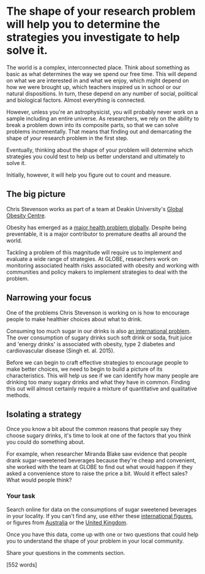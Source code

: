 # The shape of your research problem will help you to determine the strategies you investigate to help solve it.

The world is a complex, interconnected place.  Think about something as basic as what determines the way we spend our free time.  This will depend on what we are interested in and what we enjoy, which might depend on how we were brought up, which teachers inspired us in school or our natural dispositions.  In turn, these depend on any number of social, political and biological factors.   Almost everything is connected.

However, unless you're an astrophysicist, you will probably never work on a sample including an entire universe. As researchers, we rely on the ability to break a problem down into its composite parts, so that we can solve problems incrementally.  That means that finding out and demarcating the shape of _your_ research problem in the first step.

Eventually, thinking about the shape of your problem will determine which strategies you could test to help us better understand and ultimately to solve it. 

Initially, however, it will help you figure out to count and measure.

## The big picture

Chris Stevenson works as part of a team at Deakin University's [Global Obesity Centre](http://www.deakin.edu.au/cphr/our-research/global-obesity-centre).  

Obesity has emerged as a [major health problem globally](http://www.who.int/mediacentre/factsheets/fs311/en/).  Despite being preventable, it is a major contributor to premature deaths all around the world.

Tackling a problem of this magnitude will require us to implement and evaluate a wide range of strategies.  At GLOBE, researchers work on monitoring associated health risks associated with obesity and working with communities and policy makers to implement strategies to deal with the problem.

## Narrowing your focus

One of the problems Chris Stevenson is working on is how to encourage people to make healthier choices about what to drink.

Consuming too much sugar in our drinks is also [an international problem](http://journals.plos.org/plosone/article?id=10.1371/journal.pone.0124845). The over consumption of sugary drinks such soft drink or soda, fruit juice and 'energy drinks' is associated with obesity, type 2 diabetes and cardiovascular disease (Singh et. al. 2015).  

Before we can begin to craft effective strategies to encourage people to make better choices, we need to begin to build a picture of its characteristics.  This will help us see if we can identify how many people are drinking too many sugary drinks and what they have in common.   Finding this out will almost certainly require a mixture of quantitative and qualitative methods.  


## Isolating a strategy

Once you know a bit about the common reasons that people say they choose sugary drinks, it's time to look at one of the factors that you think you could do something about.

For example, when researcher Miranda Blake saw evidence that people drank sugar-sweetened beverages because they're cheap and convenient, she worked with the team at GLOBE to find out what would happen if they asked a convenience store to raise the price a bit.  Would it effect sales?  What would people think?


### Your task

Search online for data on the consumptions of sugar sweetened beverages in your locality. If you can't find any, use either these [international figures](http://journals.plos.org/plosone/article?id=10.1371/journal.pone.0124845), or  figures from [Australia](http://www.abs.gov.au/ausstats/abs@.nsf/Lookup/4364.0.55.007main+features7102011-12) or the [United Kingdom](www.google.com).

Once you have this data, come up with one or two  questions that could help you to understand the shape of your problem in your local community.

Share your questions in the comments section.

[552 words]

